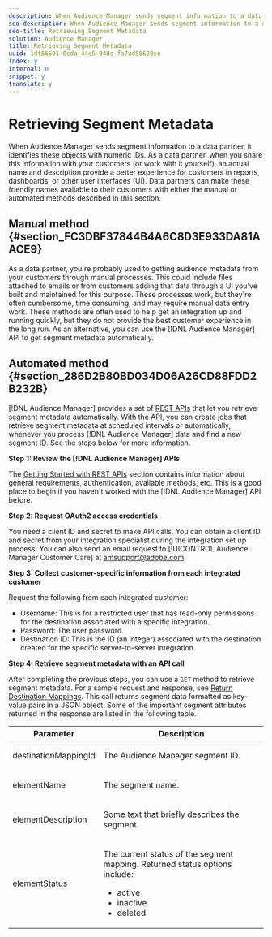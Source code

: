 ```yaml
---
description: When Audience Manager sends segment information to a data partner, it identifies these objects with numeric IDs. As a data partner, when you share this information with your customers (or work with it yourself), an actual name and description provide a better experience for customers in reports, dashboards, or other user interfaces (UI). Data partners can make these friendly names available to their customers with either the manual or automated methods described in this section.
seo-description: When Audience Manager sends segment information to a data partner, it identifies these objects with numeric IDs. As a data partner, when you share this information with your customers (or work with it yourself), an actual name and description provide a better experience for customers in reports, dashboards, or other user interfaces (UI). Data partners can make these friendly names available to their customers with either the manual or automated methods described in this section.
seo-title: Retrieving Segment Metadata
solution: Audience Manager
title: Retrieving Segment Metadata
uuid: 1df56601-0cda-44e5-948e-fa7ad50628ce
index: y
internal: n
snippet: y
translate: y
---
```


# Retrieving Segment Metadata

When Audience Manager sends segment information to a data partner, it identifies these objects with numeric IDs. As a data partner, when you share this information with your customers (or work with it yourself), an actual name and description provide a better experience for customers in reports, dashboards, or other user interfaces (UI). Data partners can make these friendly names available to their customers with either the manual or automated methods described in this section.

## Manual method {#section_FC3DBF37844B4A6C8D3E933DA81AACE9}

As a data partner, you're probably used to getting audience metadata from your customers through manual processes. This could include files attached to emails or from customers adding that data through a UI you've built and maintained for this purpose. These processes work, but they're often cumbersome, time consuming, and may require manual data entry work. These methods are often used to help get an integration up and running quickly, but they do not provide the best customer experience in the long run. As an alternative, you can use the [!DNL Audience Manager] API to get segment metadata automatically.

## Automated method {#section_286D2B80BD034D06A26CD88FDD2B232B}

[!DNL Audience Manager] provides a set of [REST APIs](../../c_api/c_rest_api_main/c_rest_api_main.md#concept_B512E6C3410A4304A672588A60A792B1) that let you retrieve segment metadata automatically. With the API, you can create jobs that retrieve segment metadata at scheduled intervals or automatically, whenever you process [!DNL Audience Manager] data and find a new segment ID. See the steps below for more information.

**Step 1: Review the [!DNL Audience Manager] APIs**

The [Getting Started with REST APIs](../../c_api/c_rest_api_main/aam-api-getting-started.md#concept_2745BC64D5BD43A49DA6020E42280863) section contains information about general requirements, authentication, available methods, etc. This is a good place to begin if you haven't worked with the [!DNL Audience Manager] API before.

**Step 2: Request OAuth2 access credentials**

You need a client ID and secret to make API calls. You can obtain a client ID and secret from your integration specialist during the integration set up process. You can also send an email request to [!UICONTROL Audience Manager Customer Care] at amsupport@adobe.com.

**Step 3: Collect customer-specific information from each integrated customer**

Request the following from each integrated customer:

* Username: This is for a restricted user that has read-only permissions for the destination associated with a specific integration. 
* Password: The user password. 
* Destination ID: This is the ID (an integer) associated with the destination created for the specific server-to-server integration.

**Step 4: Retrieve segment metadata with an API call**

After completing the previous steps, you can use a `GET` method to retrieve segment metadata. For a sample request and response, see [Return Destination Mappings](../../c_api/c_rest_api_main/aam-api-destinations/aam-api-retrieve-destinations.md#reference_2EF17D608D804F2FAC95AE18B3F0DCA3). This call returns segment data formatted as key-value pairs in a JSON object. Some of the important segment attributes returned in the response are listed in the following table.

<table id="table_446384AE9A36408A9C570CB7DB72C3D6"> 
 <thead> 
  <tr> 
   <th colname="col1" class="entry"> Parameter </th> 
   <th colname="col2" class="entry"> Description </th> 
  </tr> 
 </thead>
 <tbody> 
  <tr> 
   <td colname="col1"> <p> <span class="codeph"> destinationMappingId</span> </p> </td> 
   <td colname="col2"> <p>The <span class="keyword"> Audience Manager</span> segment ID. </p> </td> 
  </tr> 
  <tr> 
   <td colname="col1"> <p> <span class="codeph"> elementName</span> </p> </td> 
   <td colname="col2"> <p>The segment name. </p> </td> 
  </tr> 
  <tr> 
   <td colname="col1"> <p> <span class="codeph"> elementDescription</span> </p> </td> 
   <td colname="col2"> <p>Some text that briefly describes the segment. </p> </td> 
  </tr> 
  <tr> 
   <td colname="col1"> <p> <span class="codeph"> elementStatus</span> </p> </td> 
   <td colname="col2"> <p>The current status of the segment mapping. Returned status options include: </p> 
    <ul id="ul_BA3A1F5A773D4ECD9A1A3A1118BDDA8A"> 
     <li id="li_A12B858BD0AD4F35BCD50A4D113D86FF"> <span class="codeph"> active</span> </li> 
     <li id="li_98C04A861C2D4364B5FBD24498E8E9C5"> <span class="codeph"> inactive</span> </li> 
     <li id="li_1913A10948894FF3B507C0A3FE775CC1"> <span class="codeph"> deleted</span> </li> 
    </ul> </td> 
  </tr> 
 </tbody> 
</table>

<!-- placeholder to insert space -->

